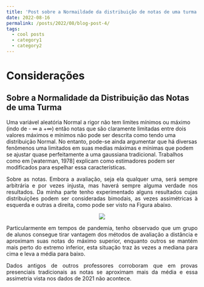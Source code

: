 ```yaml
---
title: 'Post sobre a Normaildade da distribuição de notas de uma turma'
date: 2022-08-16
permalink: /posts/2022/08/blog-post-4/
tags:
  - cool posts
  - category1
  - category2
---
```


# Considerações

## Sobre a Normalidade da Distribuição das Notas de uma Turma
<p align="justify">

Uma variável aleatória Normal a rigor não tem limites mínimos ou máximo (indo de - $\infty$ a +$\infty$) então notas que são claramente limitadas entre dois valores máximos e mínimos não pode ser descrita como tendo uma distribuição Normal. No entanto, pode-se ainda argumentar que há diversas fenômenos uma limitados em suas medias máximas e mínimas que podem se ajustar quase perfeitamente a uma gaussiana tradicional. Trabalhos como em [waterman, 1978] explicam como estimadores podem ser modificados para espelhar essa características.
</p>
<p align="justify">
Sobre as notas. Embora a avaliação, seja ela qualquer uma, será sempre arbitrária e por vezes injusta,  mas haverá sempre alguma verdade nos resultados. Da minha parte tenho experimentado alguns resultados  cujas distribuições podem ser consideradas bimodais, as vezes assimétricas à esquerda e outras a direita, como pode ser visto na Figura abaixo.
</p>
<p align="center">
<img src="https://cledsonsousa.github.io/images/hist_arq_2021.2.png"/>
</p>
<p align="justify">
Particularmente em tempos de pandemia, tenho observado que um grupo de alunos consegue tirar vantagem dos métodos de avaliação a distância e aproximam suas notas do máximo superior, enquanto outros se mantém  mais perto do extremo inferior, esta situação traz às vezes a mediana para cima e leva a média para baixo.</br>
</p>
<p align="justify">
Dados antigos de outros professores corroboram que em provas presenciais tradicionais as notas se aproximam mais da média e essa assimetria vista nos dados de 2021 não acontece.
</p>